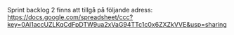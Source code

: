 ﻿Sprint backlog 2 finns att tillgå på följande adress:
https://docs.google.com/spreadsheet/ccc?key=0Al1accUZLKqCdFpDTW9ua2xVaG94TTc1c0x6ZXZkVVE&usp=sharing